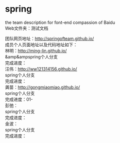 # spring
the team description for font-end compassion of Baidu<br>
Web文件夹：测试文档<br>

团队网页地址：http://springofteam.github.io/<br>
成员个人页面地址以及代码地址如下：<br>
林明：http://ming-lin.github.io/<br>
&amp&ampspring个人分支<br>
      完成进度：<br>
汪伟：http://ww121314156.github.io/<br>
      spring个人分支<br>
      完成进度：<br>
龚苗：http://gongmiaomiao.github.io/<br>
      spring个人分支<br>
      完成进度：01-<br>
彭弛：<br>
      spring个人分支<br>
      完成进度：<br>
金波：<br>
      spring个人分支<br>
      完成进度：<br>

